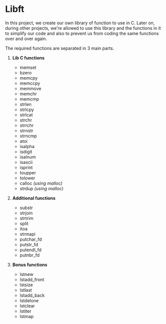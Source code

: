 # Libft

In this project, we create our own library of function to use in C. Later on, during other projects, we're allowed to use this library and the functions in it to simplify our code and also to prevent us from coding the same functions over and over again.

The required functions are separated in 3 main parts.

1. **Lib C functions**

	- memset
	- bzero
	- memcpy
	- memccpy
	- memmove
	- memchr
	- memcmp
	- strlen
	- strlcpy
	- strlcat
	- strchr
	- strrchr
	- strnstr
	- strncmp
	- atoi
	- isalpha
	- isdigit
	- isalnum
	- isascii
	- isprint
	- toupper
	- tolower
	- calloc *(using malloc)*
	- strdup *(using malloc)*

2. **Additional functions**

	- substr
	- strjoin
	- strtrim
	- split
	- itoa
	- strmapi
	- putchar_fd
	- putstr_fd
	- putendl_fd
	- putnbr_fd

3. **Bonus functions**

	- lstnew
	- lstadd_front
	- lstsize
	- lstlast
	- lstadd_back
	- lstdelone
	- lstclear
	- lstiter
	- lstmap


